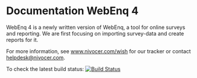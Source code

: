 Documentation WebEnq 4
======================


WebEnq 4 is a newly written version of WebEnq, a tool for online surveys and reporting. We are first focusing on importing survey-data and create reports for it.

For more information, see www.nivocer.com/wish for our tracker or contact helpdesk@nivocer.com.

To check the latest build status:
[![Build Status](https://travis-ci.org/Nivocer/webenq.png?branch=master)](https://travis-ci.org/Nivocer/webenq)
